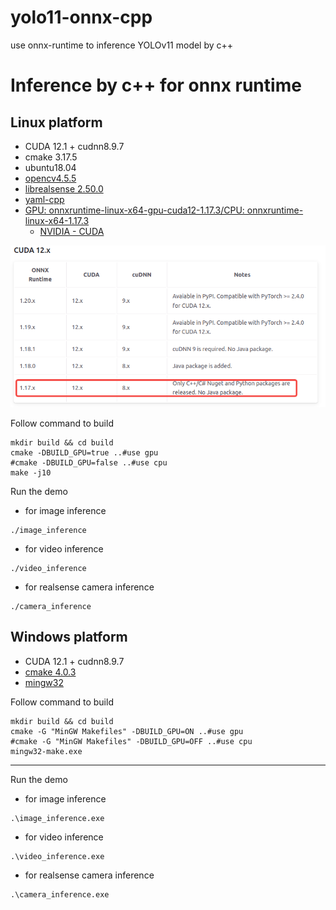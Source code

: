 # yolo11-onnx-cpp
use onnx-runtime to inference YOLOv11 model by c++

# Inference by c++ for onnx runtime

## Linux platform

- CUDA 12.1 + cudnn8.9.7
- cmake 3.17.5
- ubuntu18.04
- [opencv4.5.5](https://github.com/opencv/opencv/releases/tag/4.5.5)
- [librealsense 2.50.0](https://github.com/IntelRealSense/librealsense/releases/tag/v2.50.0)
- [yaml-cpp](https://github.com/jbeder/yaml-cpp.git)
- [GPU: onnxruntime-linux-x64-gpu-cuda12-1.17.3/CPU: onnxruntime-linux-x64-1.17.3](https://github.com/microsoft/onnxruntime/releases/tag/v1.17.3)
  - [NVIDIA - CUDA](https://onnxruntime.ai/docs/execution-providers/CUDA-ExecutionProvider.html)

![image-20250626170814370](./assert/.md/image-20250626170814370.png)

Follow command to build

```shell
mkdir build && cd build
cmake -DBUILD_GPU=true ..#use gpu
#cmake -DBUILD_GPU=false ..#use cpu
make -j10
```

Run the demo

- for image inference

```shell
./image_inference
```

- for video inference

```shell
./video_inference
```

- for realsense camera inference

```shell
./camera_inference
```



## Windows platform

- CUDA 12.1 + cudnn8.9.7
- [cmake 4.0.3](https://github.com/Kitware/CMake/releases/download/v4.0.3/cmake-4.0.3-windows-x86_64.msi)
- [mingw32](https://github.com/mstorsjo/llvm-mingw/releases/download/20250613/llvm-mingw-20250613-ucrt-x86_64.zip)

Follow command to build

```shell
mkdir build && cd build
cmake -G "MinGW Makefiles" -DBUILD_GPU=ON ..#use gpu
#cmake -G "MinGW Makefiles" -DBUILD_GPU=OFF ..#use cpu
mingw32-make.exe
```

---

Run the demo

- for image inference

```shell
.\image_inference.exe
```

- for video inference

```shell
.\video_inference.exe
```

- for realsense camera inference

```shell
.\camera_inference.exe
```

